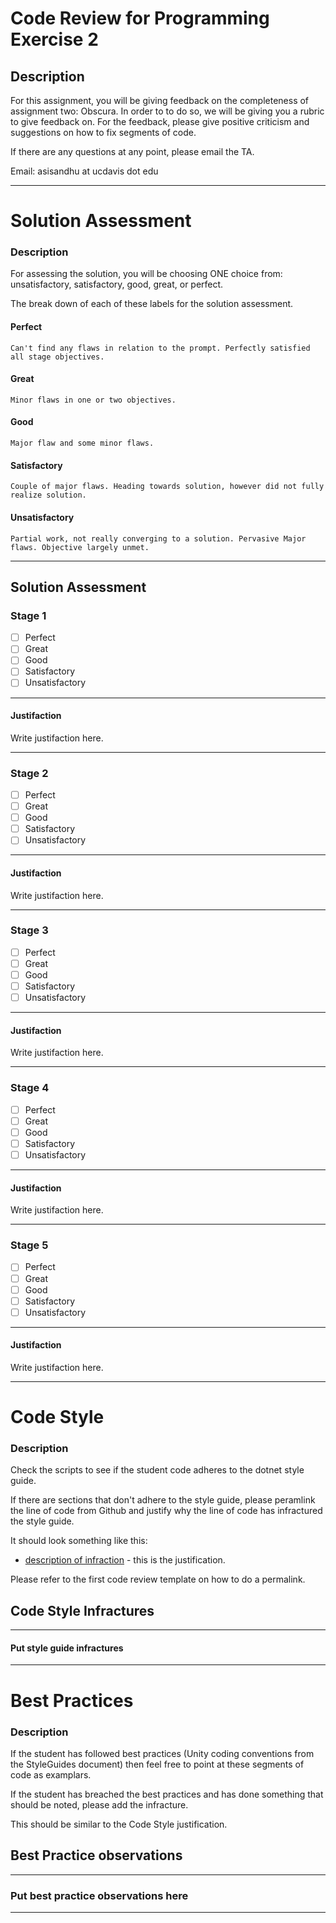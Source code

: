 # Code Review for Programming Exercise 2 #
## Description ##

For this assignment, you will be giving feedback on the completeness of assignment two: Obscura. In order to to do so, we will be giving you a rubric to give feedback on. For the feedback, please give positive criticism and suggestions on how to fix segments of code.

If there are any questions at any point, please email the TA.   

Email: asisandhu at ucdavis dot edu

___
# Solution Assessment #

### Description ###

For assessing the solution, you will be choosing ONE choice from: unsatisfactory, satisfactory, good, great, or perfect.

The break down of each of these labels for the solution assessment.

#### Perfect #### 
    Can't find any flaws in relation to the prompt. Perfectly satisfied all stage objectives.

#### Great ####
    Minor flaws in one or two objectives. 

#### Good #####
    Major flaw and some minor flaws.

#### Satisfactory ####
    Couple of major flaws. Heading towards solution, however did not fully realize solution.

#### Unsatisfactory ####
    Partial work, not really converging to a solution. Pervasive Major flaws. Objective largely unmet.


___

## Solution Assessment ##

### Stage 1 ###

- [ ] Perfect
- [ ] Great
- [ ] Good
- [ ] Satisfactory
- [ ] Unsatisfactory

___
#### Justifaction ##### 
Write justifaction here.

___
### Stage 2 ###

- [ ] Perfect
- [ ] Great
- [ ] Good
- [ ] Satisfactory
- [ ] Unsatisfactory

___
#### Justifaction ##### 
Write justifaction here.

___
### Stage 3 ###

- [ ] Perfect
- [ ] Great
- [ ] Good
- [ ] Satisfactory
- [ ] Unsatisfactory

___
#### Justifaction ##### 
Write justifaction here.

___
### Stage 4 ###

- [ ] Perfect
- [ ] Great
- [ ] Good
- [ ] Satisfactory
- [ ] Unsatisfactory

___
#### Justifaction ##### 
Write justifaction here.

___
### Stage 5 ###

- [ ] Perfect
- [ ] Great
- [ ] Good
- [ ] Satisfactory
- [ ] Unsatisfactory

___
#### Justifaction ##### 
Write justifaction here.
___
# Code Style #


### Description ###
Check the scripts to see if the student code adheres to the dotnet style guide.

If there are sections that don't adhere to the style guide, please peramlink the line of code from Github and justify why the line of code has infractured the style guide.

It should look something like this:

* [description of infraction](https://github.com/dr-jam/ECS189L) - this is the justification.

Please refer to the first code review template on how to do a permalink.


## Code Style Infractures ##

___
#### Put style guide infractures ####

___

# Best Practices #

### Description ###

If the student has followed best practices (Unity coding conventions from the StyleGuides document) then feel free to point at these segments of code as examplars. 

If the student has breached the best practices and has done something that should be noted, please add the infracture.


This should be similar to the Code Style justification.

## Best Practice observations ##

___
### Put best practice observations here ###
___
